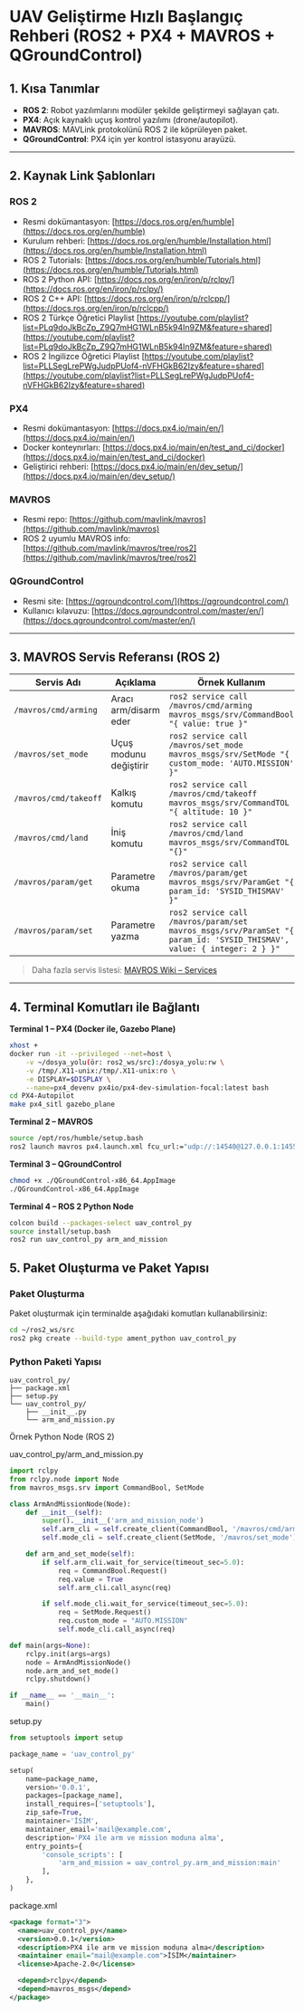 # UAV Geliştirme Hızlı Başlangıç Rehberi (ROS2 + PX4 + MAVROS + QGroundControl)

## 1. Kısa Tanımlar
- **ROS 2**: Robot yazılımlarını modüler şekilde geliştirmeyi sağlayan çatı.
- **PX4**: Açık kaynaklı uçuş kontrol yazılımı (drone/autopilot).
- **MAVROS**: MAVLink protokolünü ROS 2 ile köprüleyen paket.
- **QGroundControl**: PX4 için yer kontrol istasyonu arayüzü.

---

## 2. Kaynak Link Şablonları

### ROS 2
- Resmi dokümantasyon: [https://docs.ros.org/en/humble](https://docs.ros.org/en/humble)
- Kurulum rehberi: [https://docs.ros.org/en/humble/Installation.html](https://docs.ros.org/en/humble/Installation.html)
- ROS 2 Tutorials: [https://docs.ros.org/en/humble/Tutorials.html](https://docs.ros.org/en/humble/Tutorials.html)
- ROS 2 Python API: [https://docs.ros.org/en/iron/p/rclpy/](https://docs.ros.org/en/iron/p/rclpy/)
- ROS 2 C++ API: [https://docs.ros.org/en/iron/p/rclcpp/](https://docs.ros.org/en/iron/p/rclcpp/)
- ROS 2 Türkçe Öğretici Playlist [https://youtube.com/playlist?list=PLq9doJkBcZp_Z9Q7mHG1WLnB5k94In9ZM&feature=shared](https://youtube.com/playlist?list=PLq9doJkBcZp_Z9Q7mHG1WLnB5k94In9ZM&feature=shared)
- ROS 2 İngilizce Öğretici Playlist [https://youtube.com/playlist?list=PLLSegLrePWgJudpPUof4-nVFHGkB62Izy&feature=shared](https://youtube.com/playlist?list=PLLSegLrePWgJudpPUof4-nVFHGkB62Izy&feature=shared)

### PX4
- Resmi dokümantasyon: [https://docs.px4.io/main/en/](https://docs.px4.io/main/en/)
- Docker konteynırları: [https://docs.px4.io/main/en/test_and_ci/docker](https://docs.px4.io/main/en/test_and_ci/docker)
- Geliştirici rehberi: [https://docs.px4.io/main/en/dev_setup/](https://docs.px4.io/main/en/dev_setup/)

### MAVROS
- Resmi repo: [https://github.com/mavlink/mavros](https://github.com/mavlink/mavros)
- ROS 2 uyumlu MAVROS info: [https://github.com/mavlink/mavros/tree/ros2](https://github.com/mavlink/mavros/tree/ros2)

### QGroundControl
- Resmi site: [https://qgroundcontrol.com/](https://qgroundcontrol.com/)
- Kullanıcı kılavuzu: [https://docs.qgroundcontrol.com/master/en/](https://docs.qgroundcontrol.com/master/en/)

---

## 3. MAVROS Servis Referansı (ROS 2)

| Servis Adı                        | Açıklama                                   | Örnek Kullanım |
|------------------------------------|--------------------------------------------|----------------|
| `/mavros/cmd/arming`               | Aracı arm/disarm eder                      | `ros2 service call /mavros/cmd/arming mavros_msgs/srv/CommandBool "{ value: true }"` |
| `/mavros/set_mode`                 | Uçuş modunu değiştirir                     | `ros2 service call /mavros/set_mode mavros_msgs/srv/SetMode "{ custom_mode: 'AUTO.MISSION' }"` |
| `/mavros/cmd/takeoff`               | Kalkış komutu                              | `ros2 service call /mavros/cmd/takeoff mavros_msgs/srv/CommandTOL "{ altitude: 10 }"` |
| `/mavros/cmd/land`                  | İniş komutu                                | `ros2 service call /mavros/cmd/land mavros_msgs/srv/CommandTOL "{}"` |
| `/mavros/param/get`                 | Parametre okuma                            | `ros2 service call /mavros/param/get mavros_msgs/srv/ParamGet "{ param_id: 'SYSID_THISMAV' }"` |
| `/mavros/param/set`                 | Parametre yazma                            | `ros2 service call /mavros/param/set mavros_msgs/srv/ParamSet "{ param_id: 'SYSID_THISMAV', value: { integer: 2 } }"` |

> Daha fazla servis listesi: [MAVROS Wiki – Services](https://github.com/mavlink/mavros/blob/ros2/mavros/README.md)

---

## 4. Terminal Komutları ile Bağlantı

**Terminal 1 – PX4 (Docker ile, Gazebo Plane)**
```bash
xhost +
docker run -it --privileged --net=host \
    -v ~/dosya_yolu(ör: ros2_ws/src):/dosya_yolu:rw \
    -v /tmp/.X11-unix:/tmp/.X11-unix:ro \
    -e DISPLAY=$DISPLAY \
    --name=px4_devenv px4io/px4-dev-simulation-focal:latest bash
cd PX4-Autopilot
make px4_sitl gazebo_plane
```

**Terminal 2 – MAVROS**
```bash
source /opt/ros/humble/setup.bash
ros2 launch mavros px4.launch.xml fcu_url:="udp://:14540@127.0.0.1:14557"
``` 

**Terminal 3 – QGroundControl**
```bash
chmod +x ./QGroundControl-x86_64.AppImage
./QGroundControl-x86_64.AppImage
```

**Terminal 4 – ROS 2 Python Node**
```bash
colcon build --packages-select uav_control_py
source install/setup.bash
ros2 run uav_control_py arm_and_mission
```

## 5. Paket Oluşturma ve Paket Yapısı

### Paket Oluşturma
Paket oluşturmak için terminalde aşağıdaki komutları kullanabilirsiniz:
```bash
cd ~/ros2_ws/src
ros2 pkg create --build-type ament_python uav_control_py
```

### Python Paketi Yapısı
```
uav_control_py/
├── package.xml
├── setup.py
└── uav_control_py/
    ├── __init__.py
    └── arm_and_mission.py
```

Örnek Python Node (ROS 2)

uav_control_py/arm_and_mission.py
```python
import rclpy
from rclpy.node import Node
from mavros_msgs.srv import CommandBool, SetMode

class ArmAndMissionNode(Node):
    def __init__(self):
        super().__init__('arm_and_mission_node')
        self.arm_cli = self.create_client(CommandBool, '/mavros/cmd/arming')
        self.mode_cli = self.create_client(SetMode, '/mavros/set_mode')

    def arm_and_set_mode(self):
        if self.arm_cli.wait_for_service(timeout_sec=5.0):
            req = CommandBool.Request()
            req.value = True
            self.arm_cli.call_async(req)

        if self.mode_cli.wait_for_service(timeout_sec=5.0):
            req = SetMode.Request()
            req.custom_mode = "AUTO.MISSION"
            self.mode_cli.call_async(req)

def main(args=None):
    rclpy.init(args=args)
    node = ArmAndMissionNode()
    node.arm_and_set_mode()
    rclpy.shutdown()

if __name__ == '__main__':
    main()
```

setup.py
```python
from setuptools import setup

package_name = 'uav_control_py'

setup(
    name=package_name,
    version='0.0.1',
    packages=[package_name],
    install_requires=['setuptools'],
    zip_safe=True,
    maintainer='İSİM',
    maintainer_email='mail@example.com',
    description='PX4 ile arm ve mission moduna alma',
    entry_points={
        'console_scripts': [
            'arm_and_mission = uav_control_py.arm_and_mission:main'
        ],
    },
)
```

package.xml
```xml
<package format="3">
  <name>uav_control_py</name>
  <version>0.0.1</version>
  <description>PX4 ile arm ve mission moduna alma</description>
  <maintainer email="mail@example.com">İSİM</maintainer>
  <license>Apache-2.0</license>

  <depend>rclpy</depend>
  <depend>mavros_msgs</depend>
</package>
```